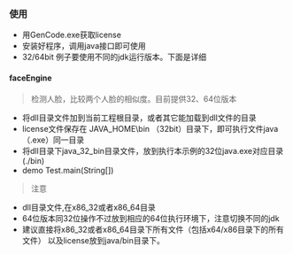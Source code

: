 ﻿
### 使用
* 用GenCode.exe获取license
* 安装好程序，调用java接口即可使用
* 32/64bit 例子要使用不同的jdk运行版本。下面是详细


#### faceEngine
> 检测人脸，比较两个人脸的相似度。目前提供32、64位版本

* 将dll目录文件加到当前工程根目录，或者其它能加载到dll文件的目录
* license文件保存在 JAVA\_HOME\bin （32bit）目录下，即可执行文件java（.exe）同一目录
* 将dll目录下java\_32\_bin目录文件，放到执行本示例的32位java.exe对应目录(./bin)
* demo Test.main(String[])

> 注意

* dll目录文件,在x86\_32或者x86\_64目录
* 64位版本同32位操作不过放到相应的64位执行环境下，注意切换不同的jdk
* 建议直接将x86\_32或者x86\_64目录下所有文件（包括x64/x86目录下的所有文件） 以及license放到java/bin目录下。